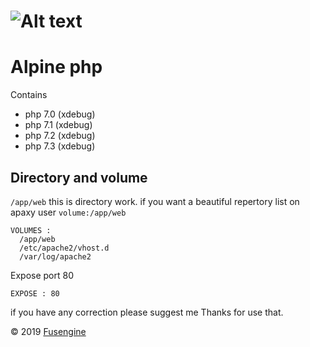 ![Alt text](https://cdn.fusengine.ch/docker/php.svg)
========================================================

# Alpine php

Contains
- php 7.0 (xdebug)
- php 7.1 (xdebug)
- php 7.2 (xdebug)
- php 7.3 (xdebug)
  
Directory and volume
--------------------

`/app/web` this is directory work. if you want a beautiful repertory list on apaxy user `volume:/app/web`

```
VOLUMES :
  /app/web
  /etc/apache2/vhost.d
  /var/log/apache2
```

Expose port 80

```
EXPOSE : 80
```

if you have any correction please suggest me Thanks for use that.

&copy; 2019 [Fusengine](http://fusengine.com)
